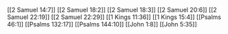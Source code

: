 [[2 Samuel 14:7]]
[[2 Samuel 18:2]]
[[2 Samuel 18:3]]
[[2 Samuel 20:6]]
[[2 Samuel 22:19]]
[[2 Samuel 22:29]]
[[1 Kings 11:36]]
[[1 Kings 15:4]]
[[Psalms 46:1]]
[[Psalms 132:17]]
[[Psalms 144:10]]
[[John 1:8]]
[[John 5:35]]
